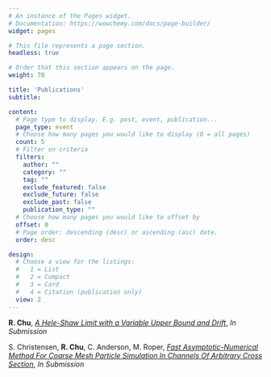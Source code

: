 ```yaml
---
# An instance of the Pages widget.
# Documentation: https://wowchemy.com/docs/page-builder/
widget: pages

# This file represents a page section.
headless: true

# Order that this section appears on the page.
weight: 70

title: 'Publications'
subtitle:

content:
  # Page type to display. E.g. post, event, publication...
  page_type: event
  # Choose how many pages you would like to display (0 = all pages)
  count: 5
  # Filter on criteria
  filters:
    author: ""
    category: ""
    tag: ""
    exclude_featured: false
    exclude_future: false
    exclude_past: false
    publication_type: ""
  # Choose how many pages you would like to offset by
  offset: 0
  # Page order: descending (desc) or ascending (asc) date.
  order: desc

design:
  # Choose a view for the listings:
  #   1 = List
  #   2 = Compact
  #   3 = Card
  #   4 = Citation (publication only)
  view: 2
---
```

 
**R. Chu**, [*A Hele-Shaw Limit with a Variable Upper Bound and Drift*](https://arxiv.org/abs/2203.02644), *In Submission*
 
S. Christensen, **R. Chu**, C. Anderson, M. Roper, [*Fast Asymptotic-Numerical Method For Coarse Mesh Particle Simulation In Channels Of Arbitrary Cross Section*](https://arxiv.org/abs/2110.13979), *In Submission* 

